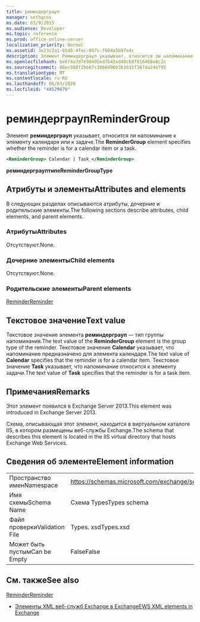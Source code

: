 ```yaml
---
title: реминдерграуп
manager: sethgros
ms.date: 03/9/2015
ms.audience: Developer
ms.topic: reference
ms.prod: office-online-server
localization_priority: Normal
ms.assetid: 3e23c2a1-05d8-4fec-897c-f684a5b97e4c
description: Элемент Реминдерграуп указывает, относится ли напоминание к элементу календаря или к задаче.
ms.openlocfilehash: be6f4a7d7e9d495ed7b42ed40c60f016468e8c2c
ms.sourcegitcommit: 88ec988f2bb67c1866d06b361615f3674a24e795
ms.translationtype: MT
ms.contentlocale: ru-RU
ms.lasthandoff: 06/03/2020
ms.locfileid: "44529870"
---
```

# <a name="remindergroup"></a><span data-ttu-id="aee3f-103">реминдерграуп</span><span class="sxs-lookup"><span data-stu-id="aee3f-103">ReminderGroup</span></span>

<span data-ttu-id="aee3f-104">Элемент **реминдерграуп** указывает, относится ли напоминание к элементу календаря или к задаче.</span><span class="sxs-lookup"><span data-stu-id="aee3f-104">The **ReminderGroup** element specifies whether the reminder is for a calendar item or a task.</span></span> 
  
```XML
<ReminderGroup> Calendar | Task </ReminderGroup>
```

 <span data-ttu-id="aee3f-105">**реминдерграуптипе**</span><span class="sxs-lookup"><span data-stu-id="aee3f-105">**ReminderGroupType**</span></span>
## <a name="attributes-and-elements"></a><span data-ttu-id="aee3f-106">Атрибуты и элементы</span><span class="sxs-lookup"><span data-stu-id="aee3f-106">Attributes and elements</span></span>

<span data-ttu-id="aee3f-107">В следующих разделах описываются атрибуты, дочерние и родительские элементы.</span><span class="sxs-lookup"><span data-stu-id="aee3f-107">The following sections describe attributes, child elements, and parent elements.</span></span>
  
### <a name="attributes"></a><span data-ttu-id="aee3f-108">Атрибуты</span><span class="sxs-lookup"><span data-stu-id="aee3f-108">Attributes</span></span>

<span data-ttu-id="aee3f-109">Отсутствуют.</span><span class="sxs-lookup"><span data-stu-id="aee3f-109">None.</span></span>
  
### <a name="child-elements"></a><span data-ttu-id="aee3f-110">Дочерние элементы</span><span class="sxs-lookup"><span data-stu-id="aee3f-110">Child elements</span></span>

<span data-ttu-id="aee3f-111">Отсутствуют.</span><span class="sxs-lookup"><span data-stu-id="aee3f-111">None.</span></span>
  
### <a name="parent-elements"></a><span data-ttu-id="aee3f-112">Родительские элементы</span><span class="sxs-lookup"><span data-stu-id="aee3f-112">Parent elements</span></span>

[<span data-ttu-id="aee3f-113">Reminder</span><span class="sxs-lookup"><span data-stu-id="aee3f-113">Reminder</span></span>](reminder.md)
  
## <a name="text-value"></a><span data-ttu-id="aee3f-114">Текстовое значение</span><span class="sxs-lookup"><span data-stu-id="aee3f-114">Text value</span></span>

<span data-ttu-id="aee3f-115">Текстовое значение элемента **реминдерграуп** — тип группы напоминания.</span><span class="sxs-lookup"><span data-stu-id="aee3f-115">The text value of the **ReminderGroup** element is the group type of the reminder.</span></span> <span data-ttu-id="aee3f-116">Текстовое значение **Calendar** указывает, что напоминание предназначено для элемента календаря.</span><span class="sxs-lookup"><span data-stu-id="aee3f-116">The text value of **Calendar** specifies that the reminder is for a calendar item.</span></span> <span data-ttu-id="aee3f-117">Текстовое значение **Task** указывает, что напоминание относится к элементу задачи.</span><span class="sxs-lookup"><span data-stu-id="aee3f-117">The text value of **Task** specifies that the reminder is for a task item.</span></span> 
  
## <a name="remarks"></a><span data-ttu-id="aee3f-118">Примечания</span><span class="sxs-lookup"><span data-stu-id="aee3f-118">Remarks</span></span>

<span data-ttu-id="aee3f-119">Этот элемент появился в Exchange Server 2013.</span><span class="sxs-lookup"><span data-stu-id="aee3f-119">This element was introduced in Exchange Server 2013.</span></span>
  
<span data-ttu-id="aee3f-120">Схема, описывающая этот элемент, находится в виртуальном каталоге IIS, в котором размещены веб-службы Exchange.</span><span class="sxs-lookup"><span data-stu-id="aee3f-120">The schema that describes this element is located in the IIS virtual directory that hosts Exchange Web Services.</span></span>
  
## <a name="element-information"></a><span data-ttu-id="aee3f-121">Сведения об элементе</span><span class="sxs-lookup"><span data-stu-id="aee3f-121">Element information</span></span>

|||
|:-----|:-----|
|<span data-ttu-id="aee3f-122">Пространство имен</span><span class="sxs-lookup"><span data-stu-id="aee3f-122">Namespace</span></span>  <br/> |https://schemas.microsoft.com/exchange/services/2006/types  <br/> |
|<span data-ttu-id="aee3f-123">Имя схемы</span><span class="sxs-lookup"><span data-stu-id="aee3f-123">Schema Name</span></span>  <br/> |<span data-ttu-id="aee3f-124">Схема Types</span><span class="sxs-lookup"><span data-stu-id="aee3f-124">Types schema</span></span>  <br/> |
|<span data-ttu-id="aee3f-125">Файл проверки</span><span class="sxs-lookup"><span data-stu-id="aee3f-125">Validation File</span></span>  <br/> |<span data-ttu-id="aee3f-126">Types. xsd</span><span class="sxs-lookup"><span data-stu-id="aee3f-126">Types.xsd</span></span>  <br/> |
|<span data-ttu-id="aee3f-127">Может быть пустым</span><span class="sxs-lookup"><span data-stu-id="aee3f-127">Can be Empty</span></span>  <br/> |<span data-ttu-id="aee3f-128">False</span><span class="sxs-lookup"><span data-stu-id="aee3f-128">False</span></span>  <br/> |
   
## <a name="see-also"></a><span data-ttu-id="aee3f-129">См. также</span><span class="sxs-lookup"><span data-stu-id="aee3f-129">See also</span></span>



[<span data-ttu-id="aee3f-130">Reminder</span><span class="sxs-lookup"><span data-stu-id="aee3f-130">Reminder</span></span>](reminder.md)


- [<span data-ttu-id="aee3f-131">Элементы XML веб-служб Exchange в Exchange</span><span class="sxs-lookup"><span data-stu-id="aee3f-131">EWS XML elements in Exchange</span></span>](ews-xml-elements-in-exchange.md)


